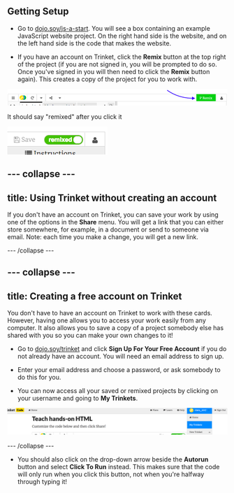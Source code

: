 ## Getting Setup

+ Go to [dojo.soy/js-a-start](http://dojo.soy/js-a-start). You will see a box containing an example JavaScript website project. On the right hand side is the website, and on the left hand side is the code that makes the website.

+ If you have an account on Trinket, click the **Remix** button at the top right of the project \(if you are not signed in, you will be prompted to do so. Once you've signed in you will then need to click the **Remix** button again\). This creates a copy of the project for you to work with. 

![Remix button](images/tktRemixButtonArrow.png)

It should say "remixed" after you click it
  
![Button now says "remixed"](images/tktRemixedSmall.png)

--- collapse ---
---
title: Using Trinket without creating an account
---

If you don't have an account on Trinket, you can save your work by using one of the options in the **Share** menu. You will get a link that you can either store somewhere, for example, in a document or send to someone via email.
Note: each time you make a change, you will get a new link.

--- /collapse ---

--- collapse ---
---
title: Creating a free account on Trinket
---

You don't have to have an account on Trinket to work with these cards.
However, having one allows you to access your work easily from any computer. It also allows you to save a copy of a project somebody else has shared with you so you can make your own changes to it!

+ Go to [dojo.soy/trinket](http://dojo.soy/trinket) and click **Sign Up For Your Free Account** if you do not already have an account. You will need an email address to sign up. 

+ Enter your email address and choose a password, or ask somebody to do this for you.

+ You can now access all your saved or remixed projects by clicking on your username and going to **My Trinkets**.

!["My Trinkets" menu item](images/MyTrinketsMenuWide.png)

--- /collapse ---

+ You should also click on the drop-down arrow beside the **Autorun** button and select **Click To Run** instead. This makes sure that the code will only run when you click this button, not when you're halfway through typing it!
